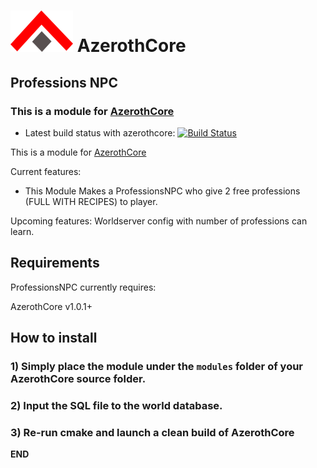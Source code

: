 # ![logo](https://raw.githubusercontent.com/azerothcore/azerothcore.github.io/master/images/logo-github.png) AzerothCore
## Professions NPC
### This is a module for [AzerothCore](http://www.azerothcore.org)
- Latest build status with azerothcore: [![Build Status](https://github.com/azerothcore/mod-npc-free-professions/workflows/core-build/badge.svg?branch=master&event=push)](https://github.com/azerothcore/mod-npc-free-professions)

This is a module for [AzerothCore](http://www.azerothcore.org)

Current features:

- This Module Makes a ProfessionsNPC who give 2 free professions (FULL WITH RECIPES) to player.

Upcoming features: Worldserver config with number of professions can learn.

## Requirements

ProfessionsNPC currently requires:

AzerothCore v1.0.1+

## How to install

### 1) Simply place the module under the `modules` folder of your AzerothCore source folder.

### 2) Input the SQL file to the world database.

### 3) Re-run cmake and launch a clean build of AzerothCore

**END**

